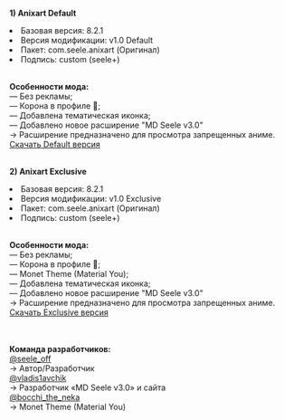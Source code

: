 <b>1) Anixart Default</b>
<li>Базовая версия: 8.2.1</li>
<li>Версия модификации: v1.0 Default</li>
<li>Пакет: com.seele.anixart (Оригинал)</li>
<li>Подпись: custom (seele+)</li>
<br>

<b>Особенности мода:</b>
<br>
— Без рекламы;
<br>
— Корона в профиле 👑;
<br>
— Добавлена тематическая иконка;
<br>
— Добавлено новое расширение "MD Seele v3.0"
<br>
→ Расширение предназначено для просмотра запрещенных аниме.
<br>
<a href="">Скачать Default версия</a>
<br><br>

<b>2) Anixart Exclusive</b>
<li>Базовая версия: 8.2.1</li>
<li>Версия модификации: v1.0 Exclusive</li>
<li>Пакет: com.seele.anixart (Оригинал)</li>
<li>Подпись: custom (seele+)</li>
</li>
<br>

<b>Особенности мода:</b>
<br>
— Без рекламы;
<br>
— Корона в профиле 👑;
<br>
— Monet Theme (Material You);
<br>
— Добавлена тематическая иконка;
<br>
— Добавлено новое расширение "MD Seele v3.0"
<br>
→ Расширение предназначено для просмотра запрещенных аниме.
<br>
<a href="">Скачать Exclusive версия</a>
<br><br><br>

<b>Команда разработчиков:</b><br>
<a href="https://t.me/seele_off">@seele_off</a><br>
→ Автор/Разработчик
<br>
<a href="https://t.me/vladis1avchik<br>">@vladis1avchik</a><br>
→ Разработчик «MD Seele v3.0» и сайта
<br>
<a href="https://t.me/bocchi_the_neka">@bocchi_the_neka</a><br>
→ Monet Theme (Material You)
